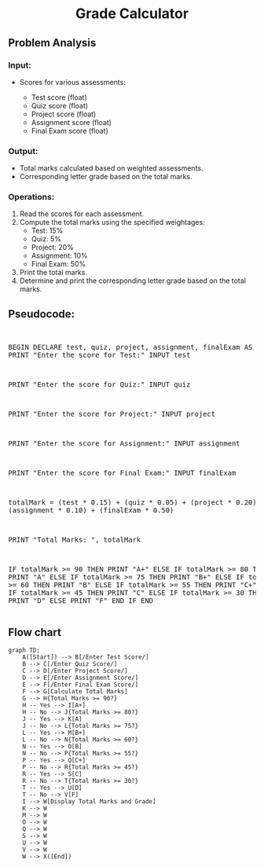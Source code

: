<div align="center">
<h1> Grade Calculator </h1>
<div align ="left">
  
  <h2>Problem Analysis</h2>
    <h3>Input:</h3>
    <ul>
        <li>Scores for various assessments:</li>
        <ul>
            <li>Test score (float)</li>
            <li>Quiz score (float)</li>
            <li>Project score (float)</li>
            <li>Assignment score (float)</li>
            <li>Final Exam score (float)</li>
        </ul>
    </ul>

   <h3>Output:</h3>
    <ul>
        <li>Total marks calculated based on weighted assessments.</li>
        <li>Corresponding letter grade based on the total marks.</li>
    </ul>

   <h3>Operations:</h3>
    <ol>
        <li>Read the scores for each assessment.</li>
        <li>Compute the total marks using the specified weightages:
            <ul>
                <li>Test: 15%</li>
                <li>Quiz: 5%</li>
                <li>Project: 20%</li>
                <li>Assignment: 10%</li>
                <li>Final Exam: 50%</li>
            </ul>
        </li>
        <li>Print the total marks.</li>
        <li>Determine and print the corresponding letter grade based on the total marks.</li>
    </ol>

   <h2>Pseudocode:</h2>
    <pre>
      
BEGIN
    DECLARE test, quiz, project, assignment, finalExam AS FLOAT
    PRINT "Enter the score for Test:"
    INPUT test

  PRINT "Enter the score for Quiz:"
    INPUT quiz

  PRINT "Enter the score for Project:"
    INPUT project

  PRINT "Enter the score for Assignment:"
    INPUT assignment

  PRINT "Enter the score for Final Exam:"
    INPUT finalExam

  totalMark = (test * 0.15) + (quiz * 0.05) + (project * 0.20) + (assignment * 0.10) + (finalExam * 0.50)

  PRINT "Total Marks: ", totalMark

  IF totalMark >= 90 THEN
        PRINT "A+"
    ELSE IF totalMark >= 80 THEN
        PRINT "A"
    ELSE IF totalMark >= 75 THEN
        PRINT "B+"
    ELSE IF totalMark >= 60 THEN
        PRINT "B"
    ELSE IF totalMark >= 55 THEN
        PRINT "C+"
    ELSE IF totalMark >= 45 THEN
        PRINT "C"
    ELSE IF totalMark >= 30 THEN
        PRINT "D"
    ELSE 
        PRINT "F"
    END IF
END
    </pre>
</body>
</html>
<h2>Flow chart</h2>

```mermaid
graph TD;
    A([Start]) --> B[/Enter Test Score/]
    B --> C[/Enter Quiz Score/]
    C --> D[/Enter Project Score/]
    D --> E[/Enter Assignment Score/]
    E --> F[/Enter Final Exam Score/]
    F --> G[Calculate Total Marks]
    G --> H{Total Marks >= 90?}
    H -- Yes --> I[A+]
    H -- No --> J{Total Marks >= 80?}
    J -- Yes --> K[A]
    J -- No --> L{Total Marks >= 75?}
    L -- Yes --> M[B+]
    L -- No --> N{Total Marks >= 60?}
    N -- Yes --> O[B]
    N -- No --> P{Total Marks >= 55?}
    P -- Yes --> Q[C+]
    P -- No --> R{Total Marks >= 45?}
    R -- Yes --> S[C]
    R -- No --> T{Total Marks >= 30?}
    T -- Yes --> U[D]
    T -- No --> V[F]
    I --> W[Display Total Marks and Grade]
    K --> W
    M --> W
    O --> W
    Q --> W
    S --> W
    U --> W
    V --> W
    W --> X([End])
  ```  
